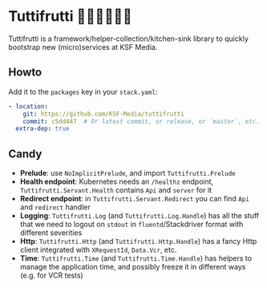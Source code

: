 # Tuttifrutti 🥝🍓🍒🍊🍌🍉

Tuttifrutti is a framework/helper-collection/kitchen-sink library to quickly bootstrap new (micro)services at KSF Media.

## Howto

Add it to the `packages` key in your `stack.yaml`:

```yaml
- location:
    git: https://github.com/KSF-Media/tuttifrutti
    commit: c5dd447  # Or latest commit, or release, or `master`, etc.
  extra-dep: true
```

## Candy

- **Prelude**: use `NoImplicitPrelude`, and import `Tuttifrutti.Prelude`
- **Health endpoint**: Kubernetes needs an `/healthz` endpoint, `Tuttifrutti.Servant.Health` contains `Api` and `server` for it
- **Redirect endpoint**: in `Tuttifrutti.Servant.Redirect` you can find `Api` and `redirect` handler
- **Logging**: `Tuttifrutti.Log` (and `Tuttifrutti.Log.Handle`) has all the stuff that we need to logout on `stdout` in `fluentd`/Stackdriver format with different severities
- **Http**: `Tuttifrutti.Http` (and `Tuttifrutti.Http.Handle`) has a fancy Http client integrated with `XRequestId`, `Data.Vcr`, etc.
- **Time**: `Tuttifrutti.Time` (and `Tuttifrutti.Time.Handle`) has helpers to manage the application time, and possibly freeze it in different ways (e.g. for VCR tests)
